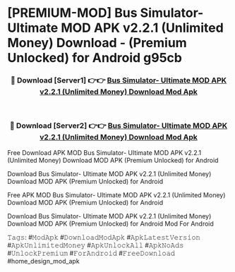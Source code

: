 # [PREMIUM-MOD] Bus Simulator- Ultimate MOD APK v2.2.1 (Unlimited Money) Download - (Premium Unlocked) for Android g95cb



<div align="center">
<h3>🔴 Download [Server1] 👉👉 <a href="https://momento.my/?title=Bus_Simulator-_Ultimate_MOD_APK_v2.2.1_(Unlimited_Money)_Download">Bus Simulator- Ultimate MOD APK v2.2.1 (Unlimited Money) Download Mod Apk</a></h3><br>

<h3>🔴 Download [Server2] 👉👉 <a href="https://momento.my/?title=Bus_Simulator-_Ultimate_MOD_APK_v2.2.1_(Unlimited_Money)_Download">Bus Simulator- Ultimate MOD APK v2.2.1 (Unlimited Money) Download Mod Apk</a></h3>
</div>



Free Download APK MOD Bus Simulator- Ultimate MOD APK v2.2.1 (Unlimited Money) Download MOD APK (Premium Unlocked) for Android

Download Bus Simulator- Ultimate MOD APK v2.2.1 (Unlimited Money) Download MOD APK (Premium Unlocked) for Android

Free APK MOD Bus Simulator- Ultimate MOD APK v2.2.1 (Unlimited Money) Download MOD APK (Premium Unlocked) for Android

Download Bus Simulator- Ultimate MOD APK v2.2.1 (Unlimited Money) Download MOD APK (Premium Unlocked) for Android Mod For Android

𝚃𝚊𝚐𝚜: #𝙼𝚘𝚍𝙰𝚙𝚔 #𝙳𝚘𝚠𝚗𝚕𝚘𝚊𝚍𝙼𝚘𝚍𝙰𝚙𝚔 #𝙰𝚙𝚔𝙻𝚊𝚝𝚎𝚜𝚝𝚅𝚎𝚛𝚜𝚒𝚘𝚗 #𝙰𝚙𝚔𝚄𝚗𝚕𝚒𝚖𝚒𝚝𝚎𝚍𝙼𝚘𝚗𝚎𝚢 #𝙰𝚙𝚔𝚄𝚗𝚕𝚘𝚌𝚔𝙰𝚕𝚕 #𝙰𝚙𝚔𝙽𝚘𝙰𝚍𝚜 #𝚄𝚗𝚕𝚘𝚌𝚔𝙿𝚛𝚎𝚖𝚒𝚞𝚖 #𝙵𝚘𝚛𝙰𝚗𝚍𝚛𝚘𝚒𝚍 #𝙵𝚛𝚎𝚎𝙳𝚘𝚠𝚗𝚕𝚘𝚊𝚍 #home_design_mod_apk

